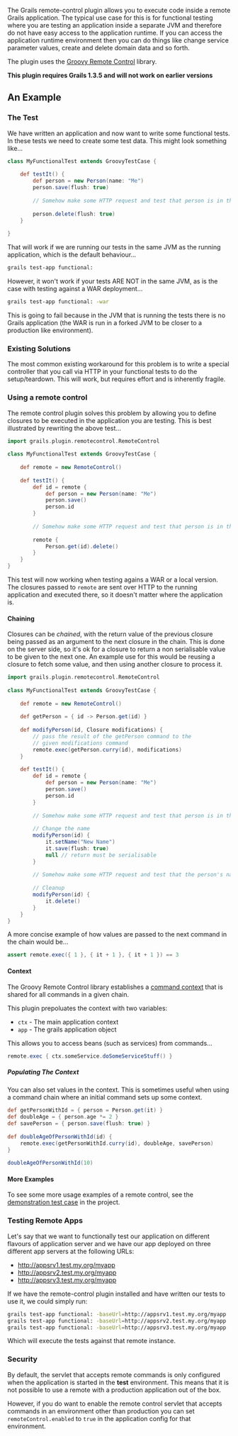 The Grails remote-control plugin allows you to execute code inside a remote Grails application. The typical use case for this is for functional testing where you are testing an application inside a separate JVM and therefore do not have easy access to the application runtime. If you can access the application runtime environment then you can do things like change service parameter values, create and delete domain data and so forth.

The plugin uses the [Groovy Remote Control](http://groovy.codehaus.org/modules/remote/ "Groovy Remote Control") library.

**This plugin requires Grails 1.3.5 and will not work on earlier versions**

## An Example

### The Test

We have written an application and now want to write some functional tests. In these tests we need to create some test data. This might look something like…
```groovy
class MyFunctionalTest extends GroovyTestCase {
        
    def testIt() {
        def person = new Person(name: "Me")
        person.save(flush: true)
        
        // Somehow make some HTTP request and test that person is in the DB
            
        person.delete(flush: true)
    }
        
}
```
That will work if we are running our tests in the same JVM as the running application, which is the default behaviour…
```sh
grails test-app functional:
```
However, it won't work if your tests ARE NOT in the same JVM, as is the case with testing against a WAR deployment…
```sh
grails test-app functional: -war
```    
This is going to fail because in the JVM that is running the tests there is no Grails application (the WAR is run in a forked JVM to be closer to a production like environment).

### Existing Solutions

The most common existing workaround for this problem is to write a special controller that you call via HTTP in your functional tests to do the setup/teardown. This will work, but requires effort and is inherently fragile.

### Using a remote control

The remote control plugin solves this problem by allowing you to define closures to be executed in the application you are testing. This is best illustrated by rewriting the above test…
```groovy
import grails.plugin.remotecontrol.RemoteControl
    
class MyFunctionalTest extends GroovyTestCase {
        
    def remote = new RemoteControl()
    
    def testIt() {
        def id = remote {
            def person = new Person(name: "Me")
            person.save()
            person.id
        }
            
        // Somehow make some HTTP request and test that person is in the DB
            
        remote {
            Person.get(id).delete()
        }
    }
}
```
This test will now working when testing agains a WAR or a local version. The closures passed to `remote` are sent over HTTP to the running application and executed there, so it doesn't matter where the application is.

#### Chaining

Closures can be *chained*, with the return value of the previous closure being passed as an argument to the next closure in the chain. This is done on the server side, so it's ok for a closure to return a non serialisable value to be given to the next one. An example use for this would be reusing a closure to fetch some value, and then using another closure to process it.
```groovy
import grails.plugin.remotecontrol.RemoteControl
    
class MyFunctionalTest extends GroovyTestCase {
        
    def remote = new RemoteControl()
        
    def getPerson = { id -> Person.get(id) }
        
    def modifyPerson(id, Closure modifications) {
        // pass the result of the getPerson command to the 
        // given modifications command
        remote.exec(getPerson.curry(id), modifications) 
    }
        
    def testIt() {
        def id = remote {
            def person = new Person(name: "Me")
            person.save()
            person.id
        }
            
        // Somehow make some HTTP request and test that person is in the DB
            
        // Change the name
        modifyPerson(id) { 
            it.setName("New Name")
            it.save(flush: true)
            null // return must be serialisable
        }
        
        // Somehow make some HTTP request and test that the person's name has changed
        
        // Cleanup
        modifyPerson(id) {
            it.delete()
        }
    }
}
```
A more concise example of how values are passed to the next command in the chain would be…
```groovy
assert remote.exec({ 1 }, { it + 1 }, { it + 1 }) == 3
```

#### Context

The Groovy Remote Control library establishes a [command context](http://groovy.codehaus.org/modules/remote/manual/latest/contexts.html "Groovy Remote Control - Command Context") that is shared for all commands in a given chain.

This plugin prepoluates the context with two variables:

* `ctx` - The main application context
* `app` - The grails application object

This allows you to access beans (such as services) from commands…
```groovy
remote.exec { ctx.someService.doSomeServiceStuff() }
```

##### Populating The Context

You can also set values in the context. This is sometimes useful when using a command chain where an initial command sets up some context.
```groovy
def getPersonWithId = { person = Person.get(it) }
def doubleAge = { person.age *= 2 }
def savePerson = { person.save(flush: true) }
    
def doubleAgeOfPersonWithId(id) {
    remote.exec(getPersonWithId.curry(id), doubleAge, savePerson)
}
    
doubleAgeOfPersonWithId(10)
```

#### More Examples

To see some more usage examples of a remote control, see the [demonstration test case](http://github.com/alkemist/grails-remote-control/blob/master/test/functional/SmokeTests.groovy) in the project.

### Testing Remote Apps

Let's say that we want to functionally test our application on different flavours of application server and we have our app deployed on three different app servers at the following URLs:

* http://appsrv1.test.my.org/myapp
* http://appsrv2.test.my.org/myapp
* http://appsrv3.test.my.org/myapp

If we have the remote-control plugin installed and have written our tests to use it, we could simply run:
```sh
grails test-app functional: -baseUrl=http://appsrv1.test.my.org/myapp
grails test-app functional: -baseUrl=http://appsrv2.test.my.org/myapp
grails test-app functional: -baseUrl=http://appsrv3.test.my.org/myapp
```

Which will execute the tests against that remote instance.

### Security

By default, the servlet that accepts remote commands is only configured when the application is started in the **test** environment. This means that it is not possible to use a remote with a production application out of the box.

However, if you do want to enable the remote control servlet that accepts commands in an environment other than production you can set `remoteControl.enabled` to `true` in the application config for that environment.
